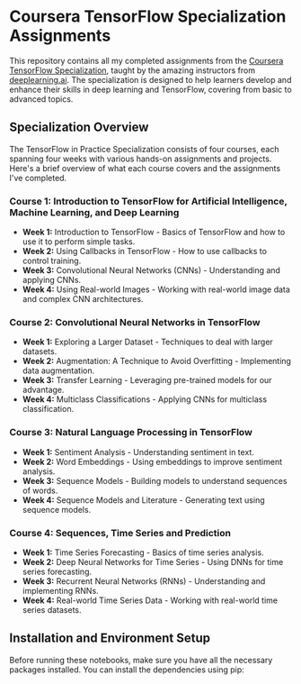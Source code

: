 # Coursera TensorFlow Specialization Assignments

This repository contains all my completed assignments from the [Coursera TensorFlow Specialization](https://www.coursera.org/specializations/tensorflow-in-practice), taught by the amazing instructors from [deeplearning.ai](https://www.deeplearning.ai/). The specialization is designed to help learners develop and enhance their skills in deep learning and TensorFlow, covering from basic to advanced topics. 

## Specialization Overview

The TensorFlow in Practice Specialization consists of four courses, each spanning four weeks with various hands-on assignments and projects. Here's a brief overview of what each course covers and the assignments I've completed.

### Course 1: Introduction to TensorFlow for Artificial Intelligence, Machine Learning, and Deep Learning

- **Week 1:** Introduction to TensorFlow - Basics of TensorFlow and how to use it to perform simple tasks.
- **Week 2:** Using Callbacks in TensorFlow - How to use callbacks to control training.
- **Week 3:** Convolutional Neural Networks (CNNs) - Understanding and applying CNNs.
- **Week 4:** Using Real-world Images - Working with real-world image data and complex CNN architectures.

### Course 2: Convolutional Neural Networks in TensorFlow

- **Week 1:** Exploring a Larger Dataset - Techniques to deal with larger datasets.
- **Week 2:** Augmentation: A Technique to Avoid Overfitting - Implementing data augmentation.
- **Week 3:** Transfer Learning - Leveraging pre-trained models for our advantage.
- **Week 4:** Multiclass Classifications - Applying CNNs for multiclass classification.

### Course 3: Natural Language Processing in TensorFlow

- **Week 1:** Sentiment Analysis - Understanding sentiment in text.
- **Week 2:** Word Embeddings - Using embeddings to improve sentiment analysis.
- **Week 3:** Sequence Models - Building models to understand sequences of words.
- **Week 4:** Sequence Models and Literature - Generating text using sequence models.

### Course 4: Sequences, Time Series and Prediction

- **Week 1:** Time Series Forecasting - Basics of time series analysis.
- **Week 2:** Deep Neural Networks for Time Series - Using DNNs for time series forecasting.
- **Week 3:** Recurrent Neural Networks (RNNs) - Understanding and implementing RNNs.
- **Week 4:** Real-world Time Series Data - Working with real-world time series datasets.

## Installation and Environment Setup

Before running these notebooks, make sure you have all the necessary packages installed. You can install the dependencies using pip:

